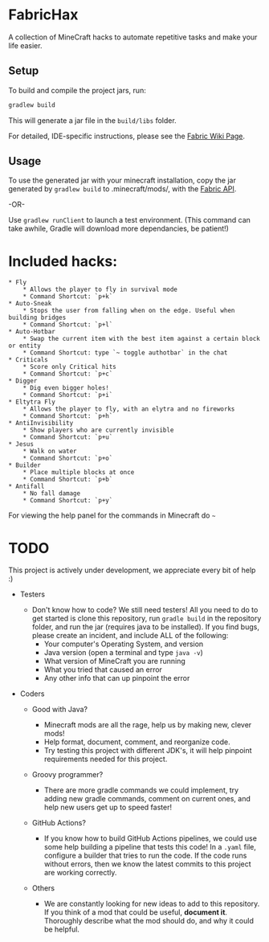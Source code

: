 
# FabricHax
A collection of MineCraft hacks to automate repetitive tasks and make your life easier.

## Setup
To build and compile the project jars, run:
```powershell
gradlew build
```
This will generate a jar file in the `build/libs` folder.

For detailed, IDE-specific instructions, please see the [Fabric Wiki Page](https://fabricmc.net/wiki/tutorial:setup).

## Usage
To use the generated jar with your minecraft installation, copy the jar generated by `gradlew build` to .minecraft/mods/, with the [Fabric API](https://www.curseforge.com/minecraft/mc-mods/fabric-api).

-OR-

Use `gradlew runClient` to launch a test environment. (This command can take awhile, Gradle will download more dependancies, be patient!)

# Included hacks:
	* Fly
		* Allows the player to fly in survival mode
		* Command Shortcut: `p+k`
	* Auto-Sneak
		* Stops the user from falling when on the edge. Useful when building bridges
		* Command Shortcut: `p+l`
	* Auto-Hotbar
		* Swap the current item with the best item against a certain block or entity
		* Command Shortcut: type `~ toggle authotbar` in the chat
	* Criticals
		* Score only Critical hits
		* Command Shortcut: `p+c`
	* Digger
		* Dig even bigger holes!
		* Command Shortcut: `p+i`
	* Eltytra Fly
		* Allows the player to fly, with an elytra and no fireworks
		* Command Shortcut: `p+h`
	* AntiInvisibility
		* Show players who are currently invisible
		* Command Shortcut: `p+u`
	* Jesus
		* Walk on water
		* Command Shortcut: `p+o`	
	* Builder
		* Place multiple blocks at once
		* Command Shortcut: `p+b`
	* Antifall
		* No fall damage
		* Command Shortcut: `p+y`

For viewing the help panel for the commands in Minecraft do `~` 


# TODO
This project is actively under development, we appreciate every bit of help :)

* Testers 
	* Don't know how to code? We still need testers! All you need to do to get started is clone this repository, run `gradle build` in the repository folder, and run the jar (requires java to be installed). If you find bugs, please create an incident, and include ALL of the following:
		* Your computer's Operating System, and version
		* Java version (open a terminal and type `java -v`)
		* What version of MineCraft you are running
		* What you tried that caused an error
		* Any other info that can up pinpoint the error

* Coders
	* Good with Java?
		* Minecraft mods are all the rage, help us by making new, clever mods!
		* Help format, document, comment, and reorganize code.
		* Try testing this project with different JDK's, it will help pinpoint requirements needed for this project. 
	* Groovy programmer?
		* There are more gradle commands we could implement, try adding new gradle commands, comment on current ones, and help new users get up to speed faster!
	* GitHub Actions?
		* If you know how to build GitHub Actions pipelines, we could use some help building a pipeline that tests this code! In a `.yaml` file, configure a builder that tries to run the code. If the code runs without errors, then we know the latest commits to this project are working correctly.

	* Others
		* We are constantly looking for new ideas to add to this repository. If you think of a mod that could be useful, **document it**. Thoroughly describe what the mod should do, and why it could be helpful. 